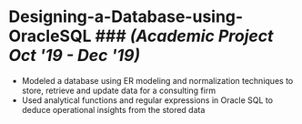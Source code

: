 # Designing-a-Database-using-OracleSQL  ### *(Academic Project Oct '19 - Dec '19)*

- Modeled a database using ER modeling and normalization techniques to store, retrieve and update data for a consulting firm
- Used analytical functions and regular expressions in Oracle SQL to deduce operational insights from the stored data
